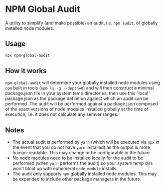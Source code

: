 # NPM Global Audit

A utility to simplify (and make possible) an audit, i.e. `npm audit`, of globally installed node modules.

## Usage

```bash
npx npm-global-audit
```

## How it works

`npm-global-audit` will determine your globally installed node modules using `npm` built in tools (`npm ls -g --depth=0`) and will then construct a minimal package.json file in your system temp directories, then use this "local" package.json as the package definition against which an audit can be performed. The audit will be performed against a package.json composed of the exact versions of node modules installed globally at the time of execution, i.e. it does not calculate any semver ranges.

## Notes

- The actual audit is performed by `yarn` (which will be executed via `npx` in the event that you do not have `yarn` installed) as the output is more human-readable. This may change or be configurable in the future.
- No node modules need to be installed locally for the audit to be performed (when `yarn` performs the audit) so your system temp dirs won't bloat up with ephemeral `node_module` installs.
- The audit only supports `npm` globally installed node modules. This may be expanded to include other package managers in the future.